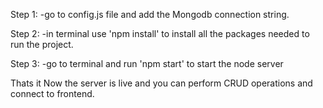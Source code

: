 Step 1:
-go to config.js file and add the Mongodb connection string.

Step 2:
-in terminal use 'npm install' to install all the packages needed to run the project.


Step 3:
-go to terminal and run 'npm start' to start the node server

Thats it 
Now the server is live and you can perform CRUD operations and connect to frontend.